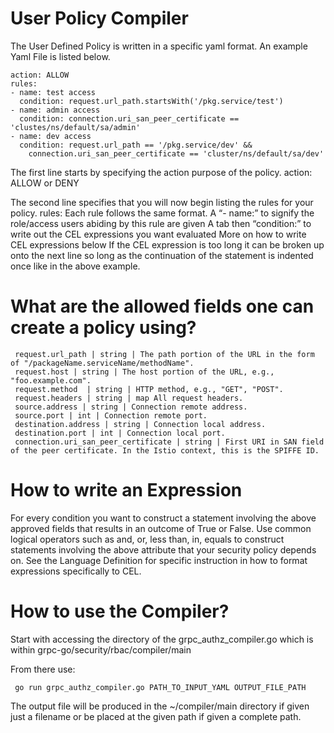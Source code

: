 # User Policy Compiler

The User Defined Policy is written in a specific yaml format. An example Yaml File is listed below.

```
action: ALLOW
rules:
- name: test access
  condition: request.url_path.startsWith('/pkg.service/test')
- name: admin access
  condition: connection.uri_san_peer_certificate == 'clustes/ns/default/sa/admin'
- name: dev access
  condition: request.url_path == '/pkg.service/dev' &&
    connection.uri_san_peer_certificate == 'cluster/ns/default/sa/dev'
```

The first line starts by specifying the action purpose of the policy. 
action: ALLOW or DENY

The second line specifies that you will now begin listing the rules for your policy. 
  rules:
  Each rule follows the same format.
    A “- name:” to signify the role/access users abiding by this rule are given
    A tab then “condition:” to write out the CEL expressions you want evaluated
    More on how to write CEL expressions below
    If the CEL expression is too long it can be broken up onto the next line so long as the continuation of the statement is indented once like in the above example.
    

# What are the allowed fields one can create a policy using?

   ```
    request.url_path | string | The path portion of the URL in the form of "/packageName.serviceName/methodName".
    request.host | string | The host portion of the URL, e.g., "foo.example.com".
    request.method  | string | HTTP method, e.g., "GET", "POST".
    request.headers | string | map All request headers. 
    source.address | string | Connection remote address.
    source.port | int | Connection remote port.
    destination.address | string | Connection local address.
    destination.port | int | Connection local port.
    connection.uri_san_peer_certificate | string | First URI in SAN field of the peer certificate. In the Istio context, this is the SPIFFE ID.
  ```
  
# How to write an Expression 

For every condition you want to construct a statement involving the above approved fields that results in an outcome of True or False.
Use common logical operators such as and, or, less than, in, equals to construct statements involving the above attribute that your security policy depends on.
See the Language Definition for specific instruction in how to format expressions specifically to CEL.

# How to use the Compiler?
Start with accessing the directory of the grpc_authz_compiler.go which is within grpc-go/security/rbac/compiler/main

From there use:
```
 go run grpc_authz_compiler.go PATH_TO_INPUT_YAML OUTPUT_FILE_PATH
```

The output file will be produced in the ~/compiler/main directory if given just a filename or be placed at the given path if given a complete path.
